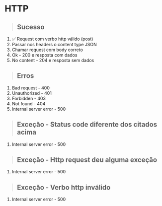# HTTP
> ## Sucesso
1. ✅ Request com verbo http válido (post)
2.  Passar nos headers o content type JSON
3.  Chamar request com body correto
4.  Ok - 200 e resposta com dados
5.  No content - 204 e resposta sem dados

> ## Erros
1.  Bad request - 400
2.  Unauthorized - 401
3.  Forbidden - 403
4.  Not found - 404
5.  Internal server error - 500
> ## Exceção - Status code diferente dos citados acima
1.  Internal server error - 500
> ## Exceção - Http request deu alguma exceção
1.  Internal server error - 500
> ## Exceção - Verbo http inválido
1.  Internal server error - 500
